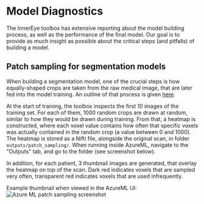 # Model Diagnostics

The InnerEye toolbox has extensive reporting about the model building process, as well as the performance
of the final model. Our goal is to provide as much insight as possible about the critical steps (and
pitfalls) of building a model.

## Patch sampling for segmentation models

When building a segmentation model, one of the crucial steps is how equally-shaped crops are taken from
the raw medical image, that are later fed into the model training. An outline of that process is
given [here](https://github.com/microsoft/InnerEye-DeepLearning/wiki/Adjusting-and-tuning-a-segmentation-model).

At the start of training, the toolbox inspects the first 10 images of the training set. For each of them,
1000 random crops are drawn at random, similar to how they would be drawn during training. From that, a
heatmap is constructed, where each voxel value contains how often that specific voxels was actually contained
in the random crop (a value between 0 and 1000). The heatmap is stored as a Nifti file, alongside the
original scan, in folder `outputs/patch_sampling/`. When running inside AzureML, navigate to the
"Outputs" tab, and go to the folder (see screenshot below).

In addition, for each patient, 3 thumbnail images are generated, that overlay the heatmap on top of the
scan. Dark red indicates voxels that are sampled very often, transparent red indicates voxels that are used
infrequently.

Example thumbnail when viewed in the AzureML UI:
![Azure ML patch sampling screenshot](screenshot_azureml_patch_sampling.png)
